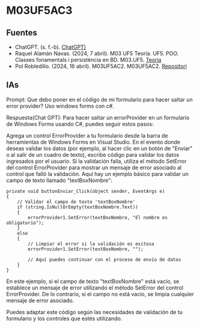 # M03UF5AC3
## Fuentes
- ChatGPT. (s. f.-b). [ChatGPT)](https://chat.openai.com/)
- Raquel Alamán Navas. (2024, 7 abril). M03 UF5 Teoría. UF5. POO. Classes fonamentals i persistència en BD. M03.UF5. [Teoria](https://docs.google.com/document/d/1JJhB0bqxqns69wKZyF-s8eacxkzv55gO-ez6QvXEvhw/edit#heading=h.4heg8liyhxx)
- Pol Robledillo. (2024, 16 abril). M03UF5AC2. M03UF5AC2. [Repositori](https://github.com/Pol-Robledillo/M03UF5AC3)
## IAs
Prompt: Que debo poner en el código de mi formulario para hacer saltar un error provider? Uso windows forms con c#.

Respuesta(Chat GPT): Para hacer saltar un errorProvider en un formulario de Windows Forms usando C#, puedes seguir estos pasos:

Agrega un control ErrorProvider a tu formulario desde la barra de herramientas de Windows Forms en Visual Studio.
En el evento donde deseas validar los datos (por ejemplo, al hacer clic en un botón de "Enviar" o al salir de un cuadro de texto), escribe código para validar los datos ingresados por el usuario.
Si la validación falla, utiliza el método SetError del control ErrorProvider para mostrar un mensaje de error asociado al control que falló la validación.
Aquí hay un ejemplo básico para validar un campo de texto llamado "textBoxNombre":

~~~
private void buttonEnviar_Click(object sender, EventArgs e)
{
    // Validar el campo de texto 'textBoxNombre'
    if (string.IsNullOrEmpty(textBoxNombre.Text))
    {
        errorProvider1.SetError(textBoxNombre, "El nombre es obligatorio");
    }
    else
    {
        // Limpiar el error si la validación es exitosa
        errorProvider1.SetError(textBoxNombre, "");
        
        // Aquí puedes continuar con el proceso de envío de datos
    }
}
~~~
En este ejemplo, si el campo de texto "textBoxNombre" está vacío, se establece un mensaje de error utilizando el método SetError del control ErrorProvider. De lo contrario, si el campo no está vacío, se limpia cualquier mensaje de error asociado.

Puedes adaptar este código según las necesidades de validación de tu formulario y los controles que estés utilizando.


